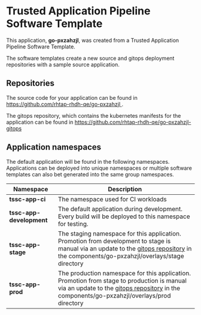 # Trusted Application Pipeline Software Template

This application, **go-pxzahzjl**, was created from a Trusted Application Pipeline Software Template.

The software templates create a new source and gitops deployment repositories with a sample source application. 

## Repositories

The source code for your application can be found in [https://github.com/rhtap-rhdh-qe/go-pxzahzjl ](https://github.com/rhtap-rhdh-qe/go-pxzahzjl ).
 
The gitops repository, which contains the kubernetes manifests for the application can be found in 
[https://github.com/rhtap-rhdh-qe/go-pxzahzjl-gitops ](https://github.com/rhtap-rhdh-qe/go-pxzahzjl-gitops ) 

## Application namespaces 

The default application will be found in the following namespaces. Applications can be deployed into unique namespaces or multiple software templates can also bet generated into the same group namespaces.  

|  Namespace   |  Description   |  
| -------- | -------- |
| **tssc-app-ci** | The namespace used for CI workloads |
| **tssc-app-development** | The default application during development. Every build will be deployed to this namespace for testing. |
| **tssc-app-stage** | The staging namespace for this application. Promotion from development to stage is manual via an update to the [gitops repository](https://github.com/rhtap-rhdh-qe/go-pxzahzjl-gitops ) in the components/go-pxzahzjl/overlays/stage directory |
| **tssc-app-prod** | The production namespace for this application. Promotion from stage to production is manual via an update to the [gitops repository](https://github.com/rhtap-rhdh-qe/go-pxzahzjl-gitops ) in the components/go-pxzahzjl/overlays/prod directory |